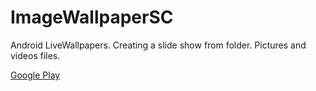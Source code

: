 # ImageWallpaperSC
Android LiveWallpapers. Creating a slide show from folder. Pictures and videos files.

[Google Play](https://play.google.com/store/apps/details?id=com.scrat.imagewallpapersc)
